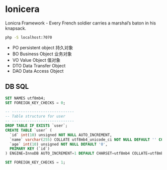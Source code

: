 # lonicera

Lonicra Framework - Every French soldier carries a marshal’s baton in his knapsack.

```bash
php -S localhost:7070
```

- PO persistent object 持久对象
- BO Business Object 业务对象
- VO Value Object 值对象
- DTO Data Transfer Object
- DAO Data Access Object


## DB SQL

```sql
SET NAMES utf8mb4;
SET FOREIGN_KEY_CHECKS = 0;

-- ----------------------------
-- Table structure for user
-- ----------------------------
DROP TABLE IF EXISTS `user`;
CREATE TABLE `user` (
  `id` int(10) unsigned NOT NULL AUTO_INCREMENT,
  `name` varchar(255) COLLATE utf8mb4_unicode_ci NOT NULL DEFAULT '' COMMENT '名字',
  `age` int(10) unsigned NOT NULL DEFAULT '0',
  PRIMARY KEY (`id`)
) ENGINE=InnoDB AUTO_INCREMENT=1 DEFAULT CHARSET=utf8mb4 COLLATE=utf8mb4_unicode_ci;

SET FOREIGN_KEY_CHECKS = 1;
```